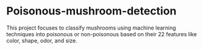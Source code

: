 # Poisonous-mushroom-detection
This project focuses to classify mushrooms using machine learning techniques into poisonous or non-poisonous based on their 22 features like color, shape, odor, and size.
